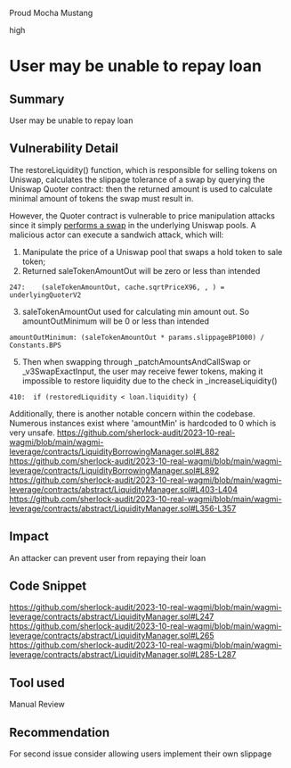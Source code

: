 Proud Mocha Mustang

high

# User may be unable to repay loan
## Summary
User may be unable to repay loan

## Vulnerability Detail
The restoreLiquidity() function, which is responsible for selling tokens on Uniswap, calculates the slippage tolerance of a swap by querying the Uniswap Quoter contract: then the returned amount is used to calculate minimal amount of tokens the swap must result in.

However, the Quoter contract is vulnerable to price manipulation attacks since it simply [performs a swap](https://github.com/Uniswap/v3-periphery/blob/main/contracts/lens/QuoterV2.sol#L138-L146) in the underlying Uniswap pools. A malicious actor can execute a sandwich attack, which will:
1. Manipulate the price of a Uniswap pool that swaps a hold token to sale token;
2. Returned saleTokenAmountOut will be zero or less than intended
```solidity
247:    (saleTokenAmountOut, cache.sqrtPriceX96, , ) = underlyingQuoterV2
```
3. saleTokenAmountOut used for calculating min amount out. So amountOutMinimum will be 0 or less than intended
```solidity
amountOutMinimum: (saleTokenAmountOut * params.slippageBP1000) / Constants.BPS
```
5. Then when swapping through _patchAmountsAndCallSwap or _v3SwapExactInput, the user may receive fewer tokens, making it impossible to restore liquidity due to the check in _increaseLiquidity()
```solidity
410:  if (restoredLiquidity < loan.liquidity) {
```
Additionally, there is another notable concern within the codebase. Numerous instances exist where 'amountMin' is hardcoded to 0 which is very unsafe.
https://github.com/sherlock-audit/2023-10-real-wagmi/blob/main/wagmi-leverage/contracts/LiquidityBorrowingManager.sol#L882
https://github.com/sherlock-audit/2023-10-real-wagmi/blob/main/wagmi-leverage/contracts/LiquidityBorrowingManager.sol#L892
https://github.com/sherlock-audit/2023-10-real-wagmi/blob/main/wagmi-leverage/contracts/abstract/LiquidityManager.sol#L403-L404
https://github.com/sherlock-audit/2023-10-real-wagmi/blob/main/wagmi-leverage/contracts/abstract/LiquidityManager.sol#L356-L357

## Impact
An attacker can prevent user from repaying their loan

## Code Snippet
https://github.com/sherlock-audit/2023-10-real-wagmi/blob/main/wagmi-leverage/contracts/abstract/LiquidityManager.sol#L247
https://github.com/sherlock-audit/2023-10-real-wagmi/blob/main/wagmi-leverage/contracts/abstract/LiquidityManager.sol#L265
https://github.com/sherlock-audit/2023-10-real-wagmi/blob/main/wagmi-leverage/contracts/abstract/LiquidityManager.sol#L285-L287

## Tool used

Manual Review

## Recommendation
For second issue consider allowing users implement their own slippage